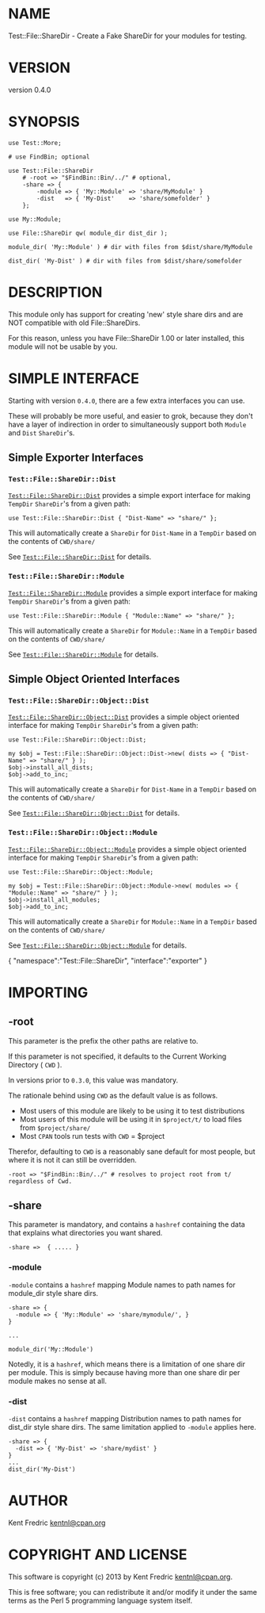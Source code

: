# NAME

Test::File::ShareDir - Create a Fake ShareDir for your modules for testing.

# VERSION

version 0.4.0

# SYNOPSIS

    use Test::More;

    # use FindBin; optional

    use Test::File::ShareDir
        # -root => "$FindBin::Bin/../" # optional,
        -share => {
            -module => { 'My::Module' => 'share/MyModule' }
            -dist   => { 'My-Dist'    => 'share/somefolder' }
        };

    use My::Module;

    use File::ShareDir qw( module_dir dist_dir );

    module_dir( 'My::Module' ) # dir with files from $dist/share/MyModule

    dist_dir( 'My-Dist' ) # dir with files from $dist/share/somefolder

# DESCRIPTION

This module only has support for creating 'new' style share dirs and are NOT compatible with old File::ShareDirs.

For this reason, unless you have File::ShareDir 1.00 or later installed, this module will not be usable by you.

# SIMPLE INTERFACE

Starting with version `0.4.0`, there are a few extra interfaces you can use.

These will probably be more useful, and easier to grok, because they don't have a layer of
indirection in order to simultaneously support both `Module` and `Dist` `ShareDir`'s.

## Simple Exporter Interfaces

### `Test::File::ShareDir::Dist`

[`Test::File::ShareDir::Dist`](https://metacpan.org/pod/Test::File::ShareDir::Dist) provides a simple export interface
for making `TempDir` `ShareDir`'s from a given path:

    use Test::File::ShareDir::Dist { "Dist-Name" => "share/" };

This will automatically create a `ShareDir` for `Dist-Name` in a `TempDir` based on the contents of `CWD/share/`

See [`Test::File::ShareDir::Dist`](https://metacpan.org/pod/Test::File::ShareDir::Dist) for details.

### `Test::File::ShareDir::Module`

[`Test::File::ShareDir::Module`](https://metacpan.org/pod/Test::File::ShareDir::Module) provides a simple export interface
for making `TempDir` `ShareDir`'s from a given path:

    use Test::File::ShareDir::Module { "Module::Name" => "share/" };

This will automatically create a `ShareDir` for `Module::Name` in a `TempDir` based on the contents of `CWD/share/`

See [`Test::File::ShareDir::Module`](https://metacpan.org/pod/Test::File::ShareDir::Module) for details.

## Simple Object Oriented Interfaces

### `Test::File::ShareDir::Object::Dist`

[`Test::File::ShareDir::Object::Dist`](https://metacpan.org/pod/Test::File::ShareDir::Object::Dist) provides a simple object oriented interface for making `TempDir` `ShareDir`'s from a given path:

    use Test::File::ShareDir::Object::Dist;

    my $obj = Test::File::ShareDir::Object::Dist->new( dists => { "Dist-Name" => "share/" } );
    $obj->install_all_dists;
    $obj->add_to_inc;

This will automatically create a `ShareDir` for `Dist-Name` in a `TempDir` based on the contents of `CWD/share/`

See [`Test::File::ShareDir::Object::Dist`](https://metacpan.org/pod/Test::File::ShareDir::Object::Dist) for details.

### `Test::File::ShareDir::Object::Module`

[`Test::File::ShareDir::Object::Module`](https://metacpan.org/pod/Test::File::ShareDir::Object::Module) provides a simple object oriented interface for making `TempDir` `ShareDir`'s from a given path:

    use Test::File::ShareDir::Object::Module;

    my $obj = Test::File::ShareDir::Object::Module->new( modules => { "Module::Name" => "share/" } );
    $obj->install_all_modules;
    $obj->add_to_inc;

This will automatically create a `ShareDir` for `Module::Name` in a `TempDir` based on the contents of `CWD/share/`

See [`Test::File::ShareDir::Object::Module`](https://metacpan.org/pod/Test::File::ShareDir::Object::Module) for details.

{
    "namespace":"Test::File::ShareDir",
    "interface":"exporter"
}



# IMPORTING

## \-root

This parameter is the prefix the other paths are relative to.

If this parameter is not specified, it defaults to the Current Working Directory ( `CWD` ).

In versions prior to `0.3.0`, this value was mandatory.

The rationale behind using `CWD` as the default value is as follows.

- Most users of this module are likely to be using it to test distributions
- Most users of this module will be using it in `$project/t/` to load files from `$project/share/`
- Most `CPAN` tools run tests with `CWD` = $project

Therefor, defaulting to `CWD` is a reasonably sane default for most people, but where it is not it can
still be overridden.

    -root => "$FindBin::Bin/../" # resolves to project root from t/ regardless of Cwd.

## \-share

This parameter is mandatory, and contains a `hashref` containing the data that explains what directories you want shared.

    -share =>  { ..... }

### \-module

`-module` contains a `hashref` mapping Module names to path names for module\_dir style share dirs.

    -share => {
      -module => { 'My::Module' => 'share/mymodule/', }
    }

    ...

    module_dir('My::Module')

Notedly, it is a `hashref`, which means there is a limitation of one share dir per module. This is simply because having more than one share dir per module makes no sense at all.

### \-dist

`-dist` contains a `hashref` mapping Distribution names to path names for dist\_dir style share dirs. The same limitation applied to `-module` applies here.

    -share => {
      -dist => { 'My-Dist' => 'share/mydist' }
    }
    ...
    dist_dir('My-Dist')

# AUTHOR

Kent Fredric <kentnl@cpan.org>

# COPYRIGHT AND LICENSE

This software is copyright (c) 2013 by Kent Fredric <kentnl@cpan.org>.

This is free software; you can redistribute it and/or modify it under
the same terms as the Perl 5 programming language system itself.
